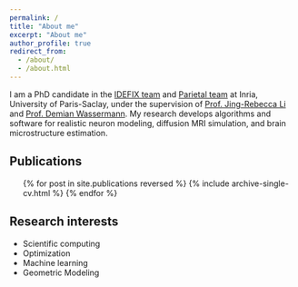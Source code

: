 ```yaml
---
permalink: /
title: "About me"
excerpt: "About me"
author_profile: true
redirect_from: 
  - /about/
  - /about.html
---
```


I am a PhD candidate in the [IDEFIX team](https://uma.ensta-paris.fr/idefix/) and [Parietal team](https://team.inria.fr/parietal/) at Inria, University of Paris-Saclay, under the supervision of [Prof. Jing-Rebecca Li](http://www.cmap.polytechnique.fr/~jingrebeccali/) and [Prof. Demian Wassermann](https://pages.saclay.inria.fr/demian.wassermann/). My research develops algorithms and software for realistic neuron modeling, diffusion MRI simulation, and brain microstructure estimation.

Publications
------------
  <ul>{% for post in site.publications reversed %}
    {% include archive-single-cv.html %}
  {% endfor %}</ul>


Research interests
------------------

- Scientific computing
- Optimization
- Machine learning
- Geometric Modeling
